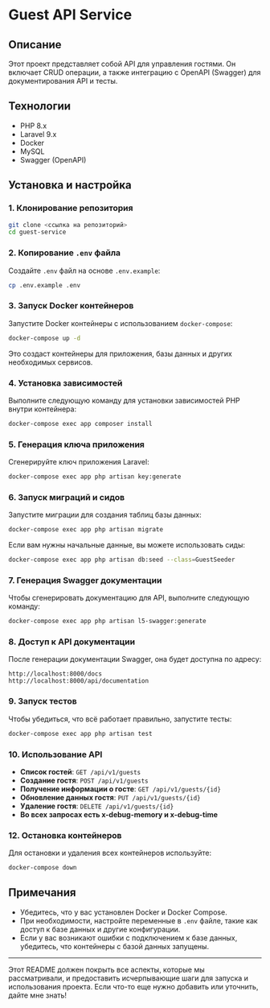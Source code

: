 # Guest API Service

## Описание
Этот проект представляет собой API для управления гостями. Он включает CRUD операции, а также интеграцию с OpenAPI (Swagger) для документирования API и тесты.

## Технологии
- PHP 8.x
- Laravel 9.x
- Docker
- MySQL
- Swagger (OpenAPI)

## Установка и настройка

### 1. Клонирование репозитория

```bash
git clone <ссылка на репозиторий>
cd guest-service
```

### 2. Копирование `.env` файла

Создайте `.env` файл на основе `.env.example`:

```bash
cp .env.example .env
```

### 3. Запуск Docker контейнеров

Запустите Docker контейнеры с использованием `docker-compose`:

```bash
docker-compose up -d
```

Это создаст контейнеры для приложения, базы данных и других необходимых сервисов.

### 4. Установка зависимостей

Выполните следующую команду для установки зависимостей PHP внутри контейнера:

```bash
docker-compose exec app composer install
```

### 5. Генерация ключа приложения

Сгенерируйте ключ приложения Laravel:

```bash
docker-compose exec app php artisan key:generate
```

### 6. Запуск миграций и сидов

Запустите миграции для создания таблиц базы данных:

```bash
docker-compose exec app php artisan migrate
```

Если вам нужны начальные данные, вы можете использовать сиды:

```bash
docker-compose exec app php artisan db:seed --class=GuestSeeder
```

### 7. Генерация Swagger документации

Чтобы сгенерировать документацию для API, выполните следующую команду:

```bash
docker-compose exec app php artisan l5-swagger:generate
```

### 8. Доступ к API документации

После генерации документации Swagger, она будет доступна по адресу:

```
http://localhost:8000/docs
http://localhost:8000/api/documentation
```

### 9. Запуск тестов

Чтобы убедиться, что всё работает правильно, запустите тесты:

```bash
docker-compose exec app php artisan test
```

### 10. Использование API

- **Список гостей**: `GET /api/v1/guests`
- **Создание гостя**: `POST /api/v1/guests`
- **Получение информации о госте**: `GET /api/v1/guests/{id}`
- **Обновление данных гостя**: `PUT /api/v1/guests/{id}`
- **Удаление гостя**: `DELETE /api/v1/guests/{id}`
- **Во всех запросах есть  x-debug-memory и x-debug-time**



### 12. Остановка контейнеров

Для остановки и удаления всех контейнеров используйте:

```bash
docker-compose down
```

## Примечания
- Убедитесь, что у вас установлен Docker и Docker Compose.
- При необходимости, настройте переменные в `.env` файле, такие как доступ к базе данных и другие конфигурации.
- Если у вас возникают ошибки с подключением к базе данных, убедитесь, что контейнеры с базой данных запущены.

---

Этот README должен покрыть все аспекты, которые мы рассматривали, и предоставить исчерпывающие шаги для запуска и использования проекта. Если что-то еще нужно добавить или уточнить, дайте мне знать!

